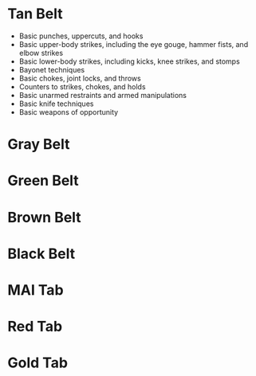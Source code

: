 # Tan Belt

- Basic punches, uppercuts, and hooks
- Basic upper-body strikes, including the eye gouge, hammer fists, and elbow strikes
- Basic lower-body strikes, including kicks, knee strikes, and stomps
- Bayonet techniques
- Basic chokes, joint locks, and throws
- Counters to strikes, chokes, and holds
- Basic unarmed restraints and armed manipulations
- Basic knife techniques
- Basic weapons of opportunity

# Gray Belt

# Green Belt

# Brown Belt

# Black Belt

# MAI Tab

# Red Tab

# Gold Tab
